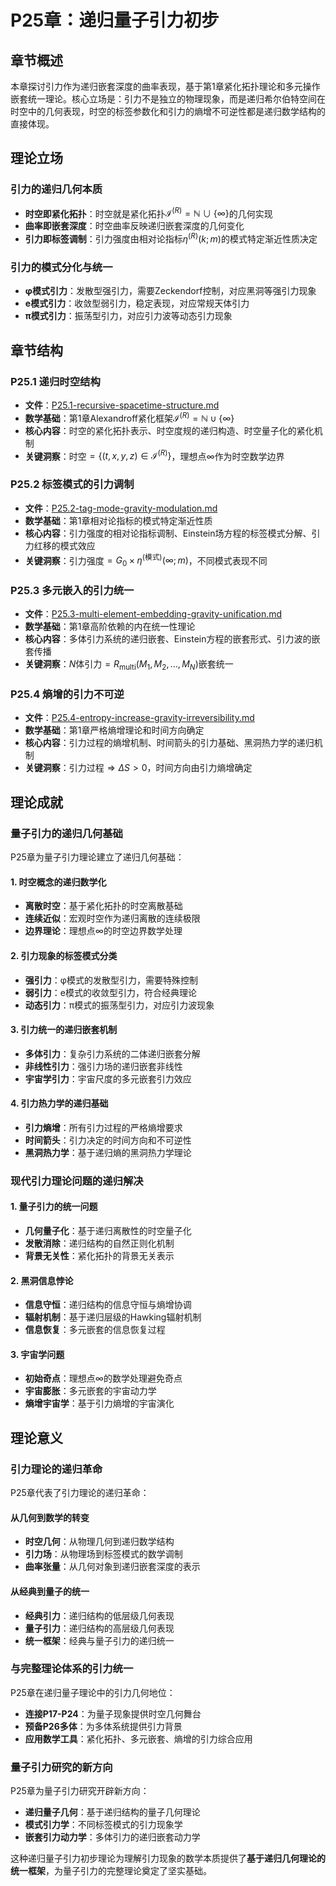 # P25章：递归量子引力初步

## 章节概述

本章探讨引力作为递归嵌套深度的曲率表现，基于第1章紧化拓扑理论和多元操作嵌套统一理论。核心立场是：引力不是独立的物理现象，而是递归希尔伯特空间在时空中的几何表现，时空的标签参数化和引力的熵增不可逆性都是递归数学结构的直接体现。

## 理论立场

### **引力的递归几何本质**
- **时空即紧化拓扑**：时空就是紧化拓扑$\mathcal{I}^{(R)} = \mathbb{N} \cup \{\infty\}$的几何实现
- **曲率即嵌套深度**：时空曲率反映递归嵌套深度的几何变化
- **引力即标签调制**：引力强度由相对论指标$\eta^{(R)}(k; m)$的模式特定渐近性质决定

### **引力的模式分化与统一**
- **φ模式引力**：发散型强引力，需要Zeckendorf控制，对应黑洞等强引力现象
- **e模式引力**：收敛型弱引力，稳定表现，对应常规天体引力
- **π模式引力**：振荡型引力，对应引力波等动态引力现象

## 章节结构

### P25.1 递归时空结构
- **文件**：[P25.1-recursive-spacetime-structure.md](./P25.1-recursive-spacetime-structure.md)
- **数学基础**：第1章Alexandroff紧化框架$\mathcal{I}^{(R)} = \mathbb{N} \cup \{\infty\}$
- **核心内容**：时空的紧化拓扑表示、时空度规的递归构造、时空量子化的紧化机制
- **关键洞察**：时空$= \{(t,x,y,z) \in \mathcal{I}^{(R)}\}$，理想点$\infty$作为时空数学边界

### P25.2 标签模式的引力调制
- **文件**：[P25.2-tag-mode-gravity-modulation.md](./P25.2-tag-mode-gravity-modulation.md)
- **数学基础**：第1章相对论指标的模式特定渐近性质
- **核心内容**：引力强度的相对论指标调制、Einstein场方程的标签模式分解、引力红移的模式效应
- **关键洞察**：引力强度$= G_0 \times \eta^{(\text{模式})}(\infty; m)$，不同模式表现不同

### P25.3 多元嵌入的引力统一
- **文件**：[P25.3-multi-element-embedding-gravity-unification.md](./P25.3-multi-element-embedding-gravity-unification.md)
- **数学基础**：第1章高阶依赖的内在统一性理论
- **核心内容**：多体引力系统的递归嵌套、Einstein方程的嵌套形式、引力波的嵌套传播
- **关键洞察**：$N$体引力$= R_{\text{multi}}(M_1, M_2, \ldots, M_N)$嵌套统一

### P25.4 熵增的引力不可逆
- **文件**：[P25.4-entropy-increase-gravity-irreversibility.md](./P25.4-entropy-increase-gravity-irreversibility.md)
- **数学基础**：第1章严格熵增理论和时间方向确定
- **核心内容**：引力过程的熵增机制、时间箭头的引力基础、黑洞热力学的递归机制
- **关键洞察**：引力过程$\Rightarrow \Delta S > 0$，时间方向由引力熵增确定

## 理论成就

### **量子引力的递归几何基础**

P25章为量子引力理论建立了递归几何基础：

#### **1. 时空概念的递归数学化**
- **离散时空**：基于紧化拓扑的时空离散基础
- **连续近似**：宏观时空作为递归离散的连续极限
- **边界理论**：理想点$\infty$的时空边界数学处理

#### **2. 引力现象的标签模式分类**
- **强引力**：φ模式的发散型引力，需要特殊控制
- **弱引力**：e模式的收敛型引力，符合经典理论
- **动态引力**：π模式的振荡型引力，对应引力波现象

#### **3. 引力统一的递归嵌套机制**
- **多体引力**：复杂引力系统的二体递归嵌套分解
- **非线性引力**：强引力场的递归嵌套非线性
- **宇宙学引力**：宇宙尺度的多元嵌套引力效应

#### **4. 引力热力学的递归基础**
- **引力熵增**：所有引力过程的严格熵增要求
- **时间箭头**：引力决定的时间方向和不可逆性
- **黑洞热力学**：基于递归熵的黑洞热力学理论

### **现代引力理论问题的递归解决**

#### **1. 量子引力的统一问题**
- **几何量子化**：基于递归离散性的时空量子化
- **发散消除**：递归结构的自然正则化机制
- **背景无关性**：紧化拓扑的背景无关表示

#### **2. 黑洞信息悖论**
- **信息守恒**：递归结构的信息守恒与熵增协调
- **辐射机制**：基于递归层级的Hawking辐射机制
- **信息恢复**：多元嵌套的信息恢复过程

#### **3. 宇宙学问题**
- **初始奇点**：理想点$\infty$的数学处理避免奇点
- **宇宙膨胀**：多元嵌套的宇宙动力学
- **熵增宇宙学**：基于引力熵增的宇宙演化

## 理论意义

### **引力理论的递归革命**

P25章代表了引力理论的递归革命：

#### **从几何到数学的转变**
- **时空几何**：从物理几何到递归数学结构
- **引力场**：从物理场到标签模式的数学调制
- **曲率张量**：从几何对象到递归嵌套深度的表示

#### **从经典到量子的统一**
- **经典引力**：递归结构的低层级几何表现
- **量子引力**：递归结构的高层级几何表现
- **统一框架**：经典与量子引力的递归统一

### **与完整理论体系的引力统一**

P25章在递归量子理论中的引力几何地位：
- **连接P17-P24**：为量子现象提供时空几何舞台
- **预备P26多体**：为多体系统提供引力背景
- **应用数学工具**：紧化拓扑、多元嵌套、熵增的引力综合应用

### **量子引力研究的新方向**

P25章为量子引力研究开辟新方向：
- **递归量子几何**：基于递归结构的量子几何理论
- **模式引力学**：不同标签模式的引力现象学
- **嵌套引力动力学**：多体引力的递归嵌套动力学

这种递归量子引力初步理论为理解引力现象的数学本质提供了**基于递归几何理论的统一框架**，为量子引力的完整理论奠定了坚实基础。